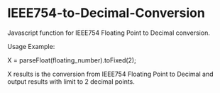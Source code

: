 # IEEE754-to-Decimal-Conversion

Javascript function for IEEE754 Floating Point to Decimal conversion.

Usage Example:

X = parseFloat(floating_number).toFixed(2);

X results is the conversion from IEEE754 Floating Point to Decimal and output results with limit to 2 decimal points.
